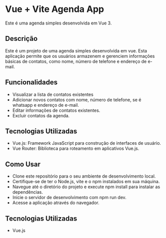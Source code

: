 # Vue + Vite Agenda App

Este é uma agenda simples desenvolvida em Vue 3.

## Descrição

Este é um projeto de uma agenda simples desenvolvida em vue. Esta aplicação permite que os usuários armazenem e gerenciem informações básicas de contatos, como nome, número de telefone e endereço de e-mail.

## Funcionalidades

- Visualizar a lista de contatos existentes
- Adicionar novos contatos com nome, número de telefone, se é whatsapp e endereço de e-mail.
- Editar informações de contatos existentes.
- Excluir contatos da agenda.

## Tecnologias Utilizadas

- Vue.js: Framework JavaScript para construção de interfaces de usuário.
- Vue Router: Biblioteca para roteamento em aplicativos Vue.js.

## Como Usar
- Clone este repositório para o seu ambiente de desenvolvimento local.
- Certifique-se de ter o Node.js, vite e o npm instalados em sua máquina.
- Navegue até o diretório do projeto e execute npm install para instalar as dependências.
- Inicie o servidor de desenvolvimento com npm run dev.
- Acesse a aplicação através do navegador.

## Tecnologias Utilizadas

- Vue.js
